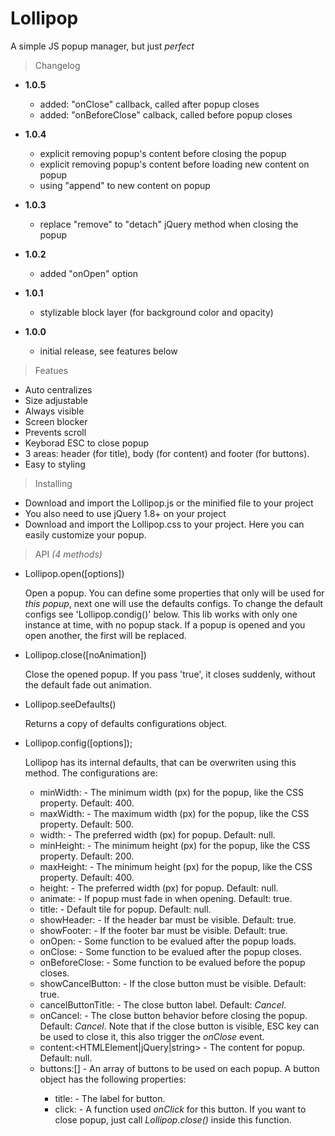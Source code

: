 Lollipop
========

A simple JS popup manager, but just *perfect*

> Changelog

- **1.0.5**
  - added: "onClose" callback, called after popup closes
  - added: "onBeforeClose" calback, called before popup closes

- **1.0.4**
  - explicit removing popup's content before closing the popup
  - explicit removing popup's content before loading new content on popup
  - using "append" to new content on popup

- **1.0.3**
  - replace "remove" to "detach" jQuery method when closing the popup

- **1.0.2**
  - added "onOpen" option

- **1.0.1**
  - stylizable block layer (for background color and opacity)

- **1.0.0**
  - initial release, see features below

> Featues

- Auto centralizes
- Size adjustable
- Always visible
- Screen blocker
- Prevents scroll
- Keyborad ESC to close popup
- 3 areas: header (for title), body (for content) and footer (for buttons).
- Easy to styling

> Installing

- Download and import the Lollipop.js or the minified file to your project
- You also need to use jQuery 1.8+ on your project
- Download and import the Lollipop.css to your project. Here you can easily customize your popup.

> API 
*(4 methods)*

- Lollipop.open([options<Object>])

  Open a popup. You can define some properties that only will be used for *this popup*, next one will use the defaults configs. To change the default configs see 'Lollipop.condig()' below.
  This lib works with only one instance at time, with no popup stack. If a popup is opened and you open another, the first will be replaced.

- Lollipop.close([noAnimation<boolean>])

  Close the opened popup. If you pass 'true', it closes suddenly, without the default fade out animation.

- Lollipop.seeDefaults()

  Returns a copy of defaults configurations object.

- Lollipop.config([options<Object>]);

  Lollipop has its internal defaults, that can be overwriten using this method. The configurations are:
  
  - minWidth:<Number> - The minimum width (px) for the popup, like the CSS property. Default: 400.
  - maxWidth:<Number> - The maximum width (px) for the popup, like the CSS property. Default: 500.
  - width:<Number> - The preferred width (px) for popup. Default: null.
  - minHeight:<Number> - The minimum height (px) for the popup, like the CSS property. Default: 200.
  - maxHeight:<Number> - The minimum height (px) for the popup, like the CSS property. Default: 400.
  - height:<number> - The preferred width (px) for popup. Default: null.
  - animate:<boolean> - If popup must fade in when opening. Default: true.
  - title:<string> - Default tile for popup. Default: null.
  - showHeader:<boolean> - If the header bar must be visible. Default: true.
  - showFooter:<boolean> - If the footer bar must be visible. Default: true.
  - onOpen:<function> - Some function to be evalued after the popup loads.
  - onClose:<function> - Some function to be evalued after the popup closes.
  - onBeforeClose:<function> - Some function to be evalued before the popup closes.
  - showCancelButton:<boolean> - If the close button must be visible. Default: true.
  - cancelButtonTitle:<boolean> - The close button label. Default: *Cancel*.
  - onCancel:<function> - The close button behavior before closing the popup. Default: *Cancel*. Note that if the close button is visible, ESC key can be used to close it, this also trigger the *onClose* event.
  - content:<HTMLElement|jQuery|string> - The content for popup. Default: null.
  - buttons:[<object>] - An array of buttons to be used on each popup. A button object has the following properties:
      - title:<string> - The label for button.
      - click:<function> - A function used *onClick* for this button. If you want to close popup, just call *Lollipop.close()* inside this function.

